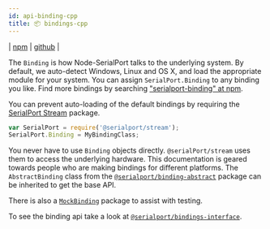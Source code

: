 ```yaml
---
id: api-binding-cpp
title: 📦 bindings-cpp
---
```

| [npm](https://www.npmjs.com/package/@serialport/bindings-cpp) | [github](https://github.com/serialport/bindings-cpp) |

The `Binding` is how Node-SerialPort talks to the underlying system. By default, we auto-detect Windows, Linux and OS X, and load the appropriate module for your system. You can assign `SerialPort.Binding` to any binding you like. Find more bindings by searching ["serialport-binding" at npm](https://www.npmjs.com/search?q=serialport-binding).

You can prevent auto-loading of the default bindings by requiring the [SerialPort Stream](api-stream.md) package.

```js
var SerialPort = require('@serialport/stream');
SerialPort.Binding = MyBindingClass;
```

You never have to use `Binding` objects directly. `@serialPort/stream` uses them to access the underlying hardware. This documentation is geared towards people who are making bindings for different platforms. The `AbstractBinding` class from the [`@serialport/binding-abstract`](api-bindings-interface.md) package can be inherited to get the base API.

There is also a [`MockBinding`](api-binding-mock.md) package to assist with testing.

To see the binding api take a look at [`@serialport/bindings-interface`](api-bindings-interface.md).

